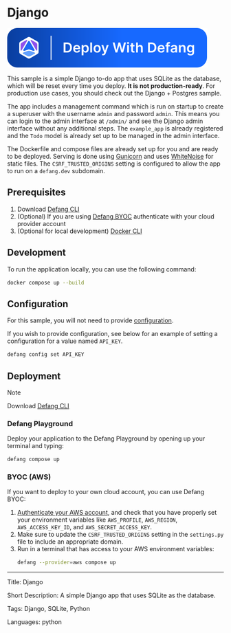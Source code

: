 # Django

[![1-click-deploy](https://raw.githubusercontent.com/DefangLabs/defang-assets/main/Logos/Buttons/SVG/deploy-with-defang.svg)](https://portal.defang.dev/redirect?url=https%3A%2F%2Fgithub.com%2Fnew%3Ftemplate_name%3Dsample-django-template%26template_owner%3DDefangSamples)

This sample is a simple Django to-do app that uses SQLite as the database, which will be reset every time you deploy. **It is not production-ready**. For production use cases, you should check out the Django + Postgres sample.

The app includes a management command which is run on startup to create a superuser with the username `admin` and password `admin`. This means you can login to the admin interface at `/admin/` and see the Django admin interface without any additional steps. The `example_app` is already registered and the `Todo` model is already set up to be managed in the admin interface.

The Dockerfile and compose files are already set up for you and are ready to be deployed. Serving is done using [Gunicorn](https://gunicorn.org/) and uses [WhiteNoise](https://whitenoise.readthedocs.io/en/latest/) for static files. The `CSRF_TRUSTED_ORIGINS` setting is configured to allow the app to run on a `defang.dev` subdomain.

## Prerequisites

1. Download [Defang CLI](https://github.com/DefangLabs/defang)
2. (Optional) If you are using [Defang BYOC](https://docs.defang.io/docs/concepts/defang-byoc) authenticate with your cloud provider account
3. (Optional for local development) [Docker CLI](https://docs.docker.com/engine/install/)

## Development

To run the application locally, you can use the following command:

```bash
docker compose up --build
```

## Configuration

For this sample, you will not need to provide [configuration](https://docs.defang.io/docs/concepts/configuration). 

If you wish to provide configuration, see below for an example of setting a configuration for a value named `API_KEY`.

```bash
defang config set API_KEY
```

## Deployment

> [!NOTE]
> Download [Defang CLI](https://github.com/DefangLabs/defang)

### Defang Playground

Deploy your application to the Defang Playground by opening up your terminal and typing:
```bash
defang compose up
```

### BYOC (AWS)

If you want to deploy to your own cloud account, you can use Defang BYOC:

1. [Authenticate your AWS account](https://docs.aws.amazon.com/cli/latest/userguide/cli-chap-configure.html), and check that you have properly set your environment variables like `AWS_PROFILE`, `AWS_REGION`, `AWS_ACCESS_KEY_ID`, and `AWS_SECRET_ACCESS_KEY`.
2. Make sure to update the `CSRF_TRUSTED_ORIGINS` setting in the `settings.py` file to include an appropriate domain.
3. Run in a terminal that has access to your AWS environment variables:
    ```bash
    defang --provider=aws compose up
    ```

---

Title: Django

Short Description: A simple Django app that uses SQLite as the database.

Tags: Django, SQLite, Python

Languages: python
